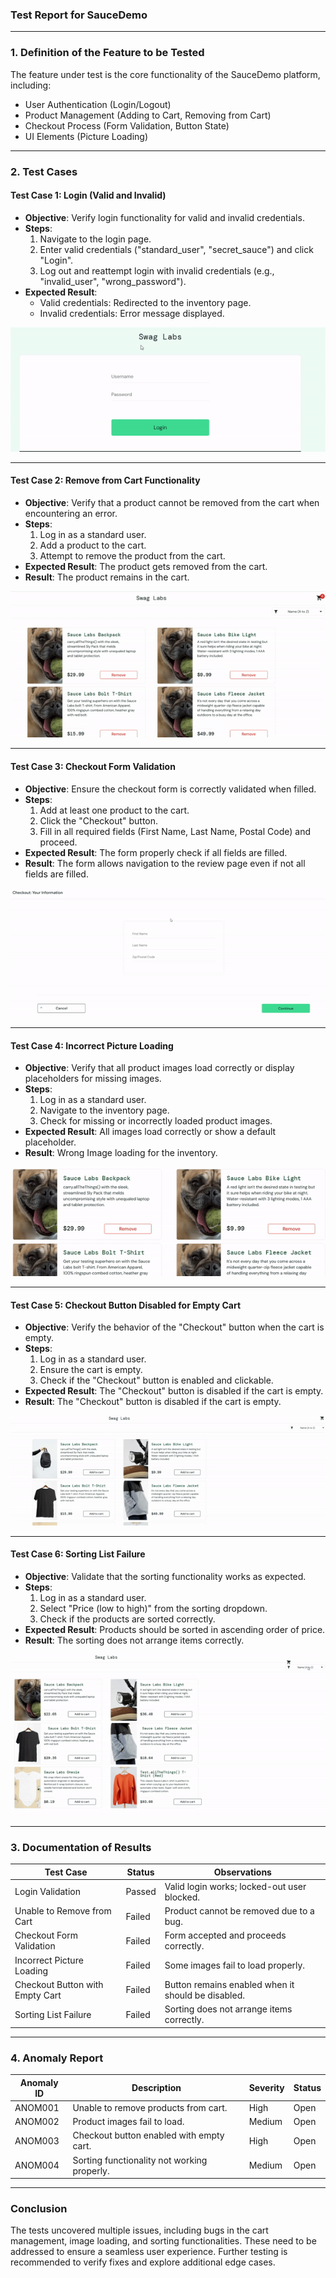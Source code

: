 ### Test Report for SauceDemo

---

### 1. Definition of the Feature to be Tested
The feature under test is the core functionality of the SauceDemo platform, including:
- User Authentication (Login/Logout)
- Product Management (Adding to Cart, Removing from Cart)
- Checkout Process (Form Validation, Button State)
- UI Elements (Picture Loading)

---

### 2. Test Cases

#### Test Case 1: Login (Valid and Invalid)
- **Objective**: Verify login functionality for valid and invalid credentials.
- **Steps**:
  1. Navigate to the login page.
  2. Enter valid credentials ("standard_user", "secret_sauce") and click "Login".
  3. Log out and reattempt login with invalid credentials (e.g., "invalid_user", "wrong_password").
- **Expected Result**: 
  - Valid credentials: Redirected to the inventory page.
  - Invalid credentials: Error message displayed.

![alt text](loginTest.gif)

---

#### Test Case 2: Remove from Cart Functionality
- **Objective**: Verify that a product cannot be removed from the cart when encountering an error.
- **Steps**:
  1. Log in as a standard user.
  2. Add a product to the cart.
  3. Attempt to remove the product from the cart.
- **Expected Result**: The product gets removed from the cart.
- **Result**: The product remains in the cart.

![alt text](UnableToRemoveItem.gif)

---

#### Test Case 3: Checkout Form Validation
- **Objective**: Ensure the checkout form is correctly validated when filled.
- **Steps**:
  1. Add at least one product to the cart.
  2. Click the "Checkout" button.
  3. Fill in all required fields (First Name, Last Name, Postal Code) and proceed.
- **Expected Result**: The form properly check if all fields are filled.
- **Result**: The form allows navigation to the review page even if not all fields are filled.

![alt text](CheckoutFormCheckError.gif)

---

#### Test Case 4: Incorrect Picture Loading
- **Objective**: Verify that all product images load correctly or display placeholders for missing images.
- **Steps**:
  1. Log in as a standard user.
  2. Navigate to the inventory page.
  3. Check for missing or incorrectly loaded product images.
- **Expected Result**: All images load correctly or show a default placeholder.
- **Result**: Wrong Image loading for the inventory.

![alt text](WrongImages.gif)

---

#### Test Case 5: Checkout Button Disabled for Empty Cart
- **Objective**: Verify the behavior of the "Checkout" button when the cart is empty.
- **Steps**:
  1. Log in as a standard user.
  2. Ensure the cart is empty.
  3. Check if the "Checkout" button is enabled and clickable.
- **Expected Result**: The "Checkout" button is disabled if the cart is empty.
- **Result**: The "Checkout" button is disabled if the cart is empty.

![alt text](CheckoutBtn.gif)


---

#### Test Case 6: Sorting List Failure
- **Objective**: Validate that the sorting functionality works as expected.
- **Steps**:
  1. Log in as a standard user.
  2. Select "Price (low to high)" from the sorting dropdown.
  3. Check if the products are sorted correctly.
- **Expected Result**: Products should be sorted in ascending order of price.
- **Result**: The sorting does not arrange items correctly.

![alt text](SortSystem.gif)

---

### 3. Documentation of Results
| Test Case                     | Status  | Observations                              |
|-------------------------------|---------|-------------------------------------------|
| Login Validation              | Passed  | Valid login works; locked-out user blocked. |
| Unable to Remove from Cart    | Failed  | Product cannot be removed due to a bug.   |
| Checkout Form Validation      | Failed  | Form accepted and proceeds correctly.     |
| Incorrect Picture Loading     | Failed  | Some images fail to load properly.        |
| Checkout Button with Empty Cart | Failed | Button remains enabled when it should be disabled. |
| Sorting List Failure          | Failed  | Sorting does not arrange items correctly. |

---

### 4. Anomaly Report
| Anomaly ID | Description                       | Severity | Status       |
|------------|-----------------------------------|----------|--------------|
| ANOM001    | Unable to remove products from cart.        | High      | Open         |
| ANOM002    | Product images fail to load.                | Medium    | Open         |
| ANOM003    | Checkout button enabled with empty cart.    | High      | Open         |
| ANOM004    | Sorting functionality not working properly. | Medium    | Open         |

---

### Conclusion
The tests uncovered multiple issues, including bugs in the cart management, image loading, and sorting functionalities. These need to be addressed to ensure a seamless user experience. Further testing is recommended to verify fixes and explore additional edge cases.
